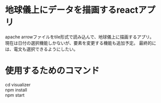 # 地球儀上にデータを描画するreactアプリ

apache arrowファイルをtile形式で読み込んで、地球儀上に描画するアプリ。
現在は日付の選択機能しかないが、要素を変更する機能も追加予定。
最終的には、電文も選択できるようにしたい。

# 使用するためのコマンド
cd visualizer<br>
npm install<br>
npm start
